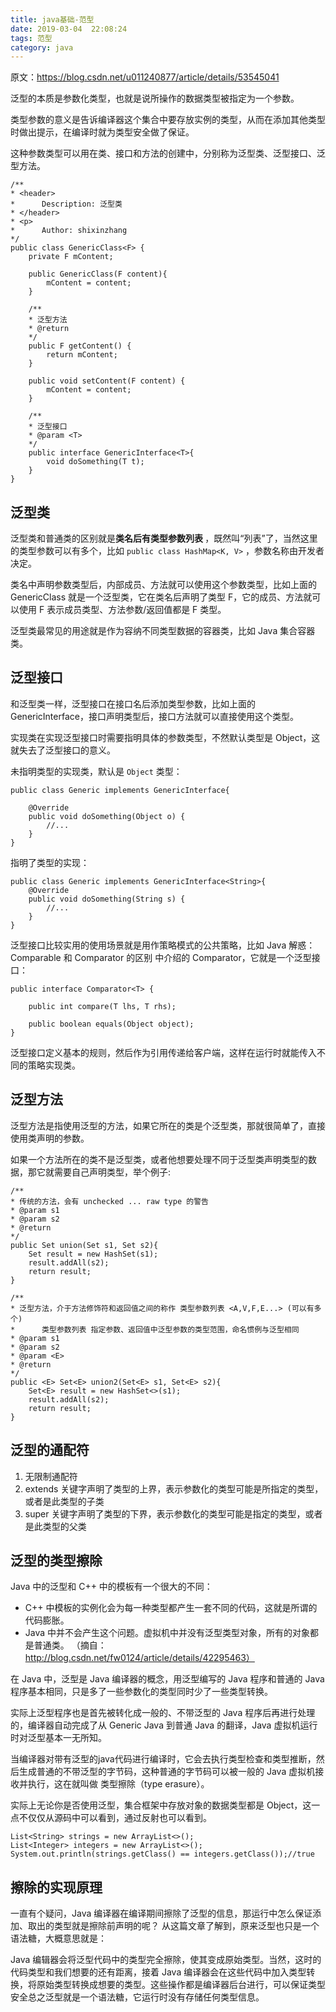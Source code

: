 ```yaml
---
title: java基础-范型
date: 2019-03-04  22:08:24
tags: 范型
category: java
---
```

原文：https://blog.csdn.net/u011240877/article/details/53545041

泛型的本质是参数化类型，也就是说所操作的数据类型被指定为一个参数。

类型参数的意义是告诉编译器这个集合中要存放实例的类型，从而在添加其他类型时做出提示，在编译时就为类型安全做了保证。

这种参数类型可以用在类、接口和方法的创建中，分别称为泛型类、泛型接口、泛型方法。

    /**
    * <header>
    *      Description: 泛型类
    * </header>
    * <p>
    *      Author: shixinzhang
    */
    public class GenericClass<F> {
        private F mContent;

        public GenericClass(F content){
            mContent = content;
        }

        /**
        * 泛型方法
        * @return
        */
        public F getContent() {
            return mContent;
        }

        public void setContent(F content) {
            mContent = content;
        }

        /**
        * 泛型接口
        * @param <T>
        */
        public interface GenericInterface<T>{
            void doSomething(T t);
        }
    }

## 泛型类
泛型类和普通类的区别就是**类名后有类型参数列表 <E>**，既然叫“列表”了，当然这里的类型参数可以有多个，比如 `public class HashMap<K, V>` ，参数名称由开发者决定。

类名中声明参数类型后，内部成员、方法就可以使用这个参数类型，比如上面的 GenericClass<F> 就是一个泛型类，它在类名后声明了类型 F，它的成员、方法就可以使用 F 表示成员类型、方法参数/返回值都是 F 类型。

泛型类最常见的用途就是作为容纳不同类型数据的容器类，比如 Java 集合容器类。

## 泛型接口
和泛型类一样，泛型接口在接口名后添加类型参数，比如上面的 GenericInterface<T>，接口声明类型后，接口方法就可以直接使用这个类型。

实现类在实现泛型接口时需要指明具体的参数类型，不然默认类型是 Object，这就失去了泛型接口的意义。

未指明类型的实现类，默认是 `Object` 类型：

    public class Generic implements GenericInterface{

        @Override
        public void doSomething(Object o) {
            //...
        }
    }
指明了类型的实现：

    public class Generic implements GenericInterface<String>{
        @Override
        public void doSomething(String s) {
            //...
        }
    }
泛型接口比较实用的使用场景就是用作策略模式的公共策略，比如 Java 解惑：Comparable 和 Comparator 的区别 中介绍的 Comparator，它就是一个泛型接口：

    public interface Comparator<T> {

        public int compare(T lhs, T rhs);

        public boolean equals(Object object);
    }
泛型接口定义基本的规则，然后作为引用传递给客户端，这样在运行时就能传入不同的策略实现类。

## 泛型方法
泛型方法是指使用泛型的方法，如果它所在的类是个泛型类，那就很简单了，直接使用类声明的参数。

如果一个方法所在的类不是泛型类，或者他想要处理不同于泛型类声明类型的数据，那它就需要自己声明类型，举个例子:

    /**
    * 传统的方法，会有 unchecked ... raw type 的警告
    * @param s1
    * @param s2
    * @return
    */
    public Set union(Set s1, Set s2){
        Set result = new HashSet(s1);
        result.addAll(s2);
        return result;
    }

    /**
    * 泛型方法，介于方法修饰符和返回值之间的称作 类型参数列表 <A,V,F,E...> (可以有多个)
    *      类型参数列表 指定参数、返回值中泛型参数的类型范围，命名惯例与泛型相同
    * @param s1
    * @param s2
    * @param <E>
    * @return
    */
    public <E> Set<E> union2(Set<E> s1, Set<E> s2){
        Set<E> result = new HashSet<>(s1);
        result.addAll(s2);
        return result;
    }





## 泛型的通配符

1. <?> 无限制通配符
2. <? extends E> extends 关键字声明了类型的上界，表示参数化的类型可能是所指定的类型，或者是此类型的子类
3. <? super E> super 关键字声明了类型的下界，表示参数化的类型可能是指定的类型，或者是此类型的父类

## 泛型的类型擦除
Java 中的泛型和 C++ 中的模板有一个很大的不同：

+ C++ 中模板的实例化会为每一种类型都产生一套不同的代码，这就是所谓的代码膨胀。
+ Java 中并不会产生这个问题。虚拟机中并没有泛型类型对象，所有的对象都是普通类。
（摘自：http://blog.csdn.net/fw0124/article/details/42295463）

在 Java 中，泛型是 Java 编译器的概念，用泛型编写的 Java 程序和普通的 Java 程序基本相同，只是多了一些参数化的类型同时少了一些类型转换。

实际上泛型程序也是首先被转化成一般的、不带泛型的 Java 程序后再进行处理的，编译器自动完成了从 Generic Java 到普通 Java 的翻译，Java 虚拟机运行时对泛型基本一无所知。

当编译器对带有泛型的java代码进行编译时，它会去执行类型检查和类型推断，然后生成普通的不带泛型的字节码，这种普通的字节码可以被一般的 Java 虚拟机接收并执行，这在就叫做 类型擦除（type erasure）。

实际上无论你是否使用泛型，集合框架中存放对象的数据类型都是 Object，这一点不仅仅从源码中可以看到，通过反射也可以看到。

    List<String> strings = new ArrayList<>();
    List<Integer> integers = new ArrayList<>();
    System.out.println(strings.getClass() == integers.getClass());//true

## 擦除的实现原理

一直有个疑问，Java 编译器在编译期间擦除了泛型的信息，那运行中怎么保证添加、取出的类型就是擦除前声明的呢？
从这篇文章了解到，原来泛型也只是一个语法糖，大概意思就是：

Java 编辑器会将泛型代码中的类型完全擦除，使其变成原始类型。当然，这时的代码类型和我们想要的还有距离，接着 Java 编译器会在这些代码中加入类型转换，将原始类型转换成想要的类型。这些操作都是编译器后台进行，可以保证类型安全总之泛型就是一个语法糖，它运行时没有存储任何类型信息。